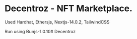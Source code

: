 # Decentroz - NFT Marketplace.

Used Hardhat, Ethersjs, Nextjs-14.0.2, TailwindCSS 

Run using Bunjs-1.0.10# Decentroz
